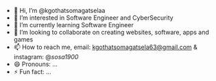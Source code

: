 - 👋 Hi, I’m @kgothatsomagatselaa
- 👀 I’m interested in Software Engineer and CyberSecurity
- 🌱 I’m currently learning Software Engineer
- 💞️ I’m looking to collaborate on creating websites, software, apps and games
- 📫 How to reach me, email: kgothatsomagatsela63@gmail.com & instagram: @_sosa1900_ 
- 😄 Pronouns: ...
- ⚡ Fun fact: ...

<!---
kgothatsomagatselaa/kgothatsomagatselaa is a ✨ special ✨ repository because its `README.md` (this file) appears on your GitHub profile.
You can click the Preview link to take a look at your changes.
--->

